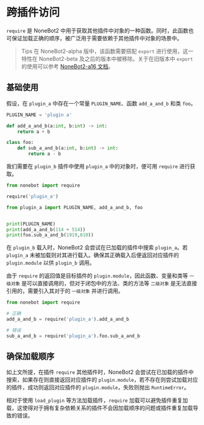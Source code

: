 # 跨插件访问

`require` 是 NoneBot2 中用于获取其他插件中对象的一种函数。同时，此函数也可保证加载正确的顺序，被广泛用于需要依赖于其他插件中对象的场景中。

>Tips
在 NoneBot2-alpha 版中，该函数需要搭配 `export` 进行使用，这一特性在 NoneBot2-beta 及之后的版本中被移除。关于在旧版本中 `export` 的使用可以参考 [NoneBot2-a16 文档](https://61d3d9dbcadf413fd3238e89--nonebot2.netlify.app/advanced/export-and-require.html)。

## 基础使用

假设，在 `plugin_a` 中存在一个常量 `PLUGIN_NAME`、函数 `add_a_and_b` 和类 `foo`。

```python title=plugin_a.py
PLUGIN_NAME = 'plugin a'

def add_a_and_b(a:int, b:int) -> int:
    return a + b

class foo:
    def sub_a_and_b(a:int, b:int) -> int:
        return a - b
```

我们需要在 `plugin_b` 插件中使用 `plugin_a` 中的对象时，便可用 `require` 进行获取。

```python title=plugin_b.py
from nonebot import require

require('plugin_a')

from plugin_a import PLUGIN_NAME, add_a_and_b, foo


print(PLUGIN_NAME)
print(add_a_and_b(114 + 514))
print(foo.sub_a_and_b(1919,810))
```

在 `plugin_b` 载入时，NoneBot2 会尝试在已加载的插件中搜索 `plugin_a`。若 `plugin_a` 未被加载则对其进行载入。确保其正确载入后便返回对应插件的 `plugin.module` 以供 `plugin_b` 调用。

由于 `require` 的返回值是目标插件的 `plugin.module`，因此函数、变量和类等 `一级对象` 是可以直接调用的，但对于闭包中的方法、类的方法等 `二级对象` 是无法直接引用的，需要引入其对于的 `一级对象` 并进行调用。

```python title=plugin_b.py
from nonebot import require

# 正确
add_a_and_b = require('plugin_a').add_a_and_b

# 错误
sub_a_and_b = require('plugin_a').foo.sub_a_and_b
```

## 确保加载顺序

如上文所提，在插件 `require` 其他插件时，NoneBot2 会尝试在已加载的插件中搜索，如果存在则直接返回对应插件的 `plugin.module`，若不存在则尝试加载对应的插件，成功则返回对应插件的 `plugin.module`，失败则抛出 `RuntimeError`。

相对于使用 `load_plugin` 等方法加载插件，`require` 加载可以避免插件重复加载，这使得对于拥有复杂依赖关系的插件不会因加载顺序的问题或插件重复加载导致的错误。
